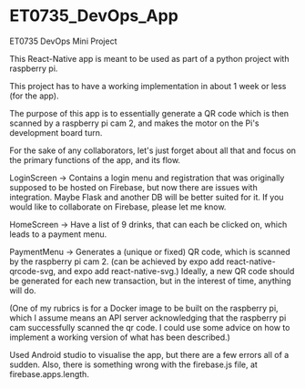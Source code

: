 # ET0735_DevOps_App

ET0735 DevOps Mini Project

This React-Native app is meant to be used as part of a python project with raspberry pi. 

This project has to have a working implementation in about 1 week or less (for the app).

The purpose of this app is to essentially generate a QR code which is then scanned by a raspberry pi cam 2, 
and makes the motor on the Pi's development board turn.

For the sake of any collaborators, let's just forget about all that and focus on the primary functions of the app, and its flow.

LoginScreen -> Contains a login menu and registration that was originally supposed to be hosted on Firebase,
but now there are issues with integration.
Maybe Flask and another DB will be better suited for it.
If you would like to collaborate on Firebase, please let me know.

HomeScreen -> Have a list of 9 drinks, 
that can each be clicked on, which leads to a payment menu.

PaymentMenu -> Generates a (unique or fixed) QR code,
which is scanned by the raspberry pi cam 2.
(can be achieved by expo add react-native-qrcode-svg, and expo add react-native-svg.)
Ideally, a new QR code should be generated for each new transaction,
but in the interest of time, anything will do.

(One of my rubrics is for a Docker image to be built on the raspberry pi,
which I assume means an API server acknowledging that the raspberry pi cam successfully scanned the qr code.
I could use some advice on how to implement a working version of what has been described.)

Used Android studio to visualise the app, but there are a few errors all of a sudden. Also, there is something wrong with the firebase.js file, at firebase.apps.length.
